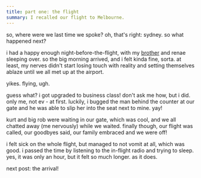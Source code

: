 ```yaml
---
title: part one: the flight
summary: I recalled our flight to Melbourne.
---
```


so, where were we last time we spoke? oh, that's right: sydney. so what happened next?

i had a happy enough night-before-the-flight, with my [brother](http://www.segpub.com.au/) and renae sleeping over. so the big morning arrived, and i felt kinda fine, sorta. at least, my nerves didn't start losing touch with reality and setting themselves ablaze until we all met up at the airport.

yikes. flying, ugh.

guess what? i got upgraded to business class! don't ask me how, but i did. only me, not ev - at first. luckily, i bugged the man behind the counter at our gate and he was able to slip her into the seat next to mine. yay!

kurt and big rob were waiting in our gate, which was cool, and we all chatted away (me nervously) while we waited. finally though, our flight was called, our goodbyes said, our family embraced and we were off!

i felt sick on the whole flight, but managed to not vomit at all, which was good. i passed the time by listening to the in-flight radio and trying to sleep. yes, it was only an hour, but it felt so much longer. as it does.

next post: the arrival!